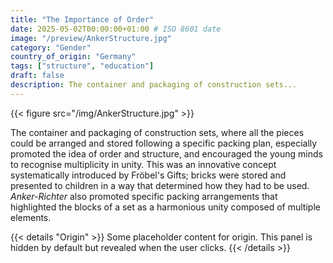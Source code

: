 ```yaml
---
title: "The Importance of Order"
date: 2025-05-02T00:00:00+01:00 # ISO 8601 date
image: "/preview/AnkerStructure.jpg"
category: "Gender"
country_of_origin: "Germany"
tags: ["structure", "education"]
draft: false
description: The container and packaging of construction sets...
---
```


{{< figure src="/img/AnkerStructure.jpg" >}}

The container and packaging of construction sets, where all the pieces could be arranged and stored following a specific packing plan, especially promoted the idea of order and structure, and encouraged the young minds to recognise multiplicity in unity. This was an innovative concept systematically introduced by Fröbel's Gifts; bricks were stored and presented to children in a way that determined how they had to be used. *Anker-Richter* also promoted specific packing arrangements that highlighted the blocks of a set as a harmonious unity composed of multiple elements.


{{< details "Origin" >}}
Some placeholder content for origin. This panel is hidden by default but revealed when the user clicks.
{{< /details >}}

